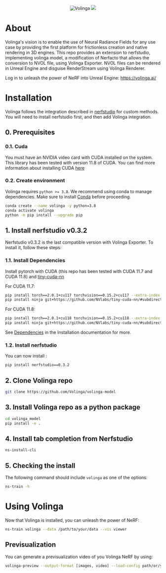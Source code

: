 
<p align="center">
    <!-- pypi-strip -->
    <picture>
    <img alt="Volinga" src="https://volinga.ai/early_access/Volinga%20Suite%20-%20User%20Manual%206d1d5b9c2a2046829b2e2cbe16d112f8/MicrosoftTeams-image_(73).png">
    <!-- pypi-strip -->
    </picture>
    <!-- /pypi-strip -->
    <a href="https://discord.gg/XxVdfWvcge"><img src="https://img.shields.io/badge/Join-Discord-blue.svg"/></a>
</p>

# About
Volinga's vision is to enable the use of Neural Radiance Fields for any use case by providing the first platform for frictionless creation and native rendering in 3D engines. This repo provides an extension to nerfstudio, implementing volinga model, a modification of Nerfacto that allows the conversion to NVOL file, using Volinga Exporter. NVOL files can be rendered in Unreal Engine and disguise RenderStream using Volinga Renderer. 

Log in to unleash the power of NeRF into Unreal Engine: https://volinga.ai/

# Installation
Volinga follows the integration described in [nerfstudio](https://docs.nerf.studio/en/latest/developer_guides/new_methods.html) for custom methods. You will need to install nerfstudio first, and then add Volinga integration.


## 0. Prerequisites

### 0.1. Cuda
You must have an NVIDIA video card with CUDA installed on the system. This library has been tested with version 11.8 of CUDA. You can find more information about installing CUDA [here](https://docs.nvidia.com/cuda/cuda-quick-start-guide/index.html)

### 0.2. Create environment

Volinga requires `python >= 3.8`. We recommend using conda to manage dependencies. Make sure to install [Conda](https://docs.conda.io/en/latest/miniconda.html) before proceeding.

```bash
conda create --name volinga -y python=3.8
conda activate volinga
python -m pip install --upgrade pip
```


## 1. Install nerfstudio  v0.3.2
Nerfstudio v0.3.2 is the last compatible version with Volinga Exporter. To install it, follow these steps:

### 1.1. Install Dependencies

Install pytorch with CUDA (this repo has been tested with CUDA 11.7 and CUDA 11.8) and [tiny-cuda-nn](https://github.com/NVlabs/tiny-cuda-nn)

For CUDA 11.7:

```bash
pip install torch==2.0.1+cu117 torchvision==0.15.2+cu117 --extra-index-url https://download.pytorch.org/whl/cu117
pip install ninja git+https://github.com/NVlabs/tiny-cuda-nn/#subdirectory=bindings/torch
```

For CUDA 11.8:

```bash
pip install torch==2.0.1+cu118 torchvision==0.15.2+cu118 --extra-index-url https://download.pytorch.org/whl/cu118
pip install ninja git+https://github.com/NVlabs/tiny-cuda-nn/#subdirectory=bindings/torch
```

See [Dependencies](https://github.com/nerfstudio-project/nerfstudio/blob/main/docs/quickstart/installation.md#dependencies)
in the Installation documentation for more.

### 1.2. Install nerfstudio

You can now install :

```bash
pip install nerfstudio==0.3.2
```

## 2. Clone Volinga repo
```bash
git clone https://github.com/Volinga/volinga-model
```

## 3. Install Volinga repo as a python package

```bash
cd volinga_model
pip install -e .
```

## 4. Install tab completion from Nerfstudio

```bash
ns-install-cli
```

## 5. Checking the install
The following command should include `volinga` as one of the options:
```bash
ns-train -h
```

# Using Volinga
Now that Volinga is installed, you can unleash the power of NeRF:
```bash
ns-train volinga --data /path/to/your/data --vis viewer
```

## Previsualization
You can generate a previsualization video of you Volinga NeRF by using:

```bash
volinga-preview --output-format [images, video] --load-config path/or/your/config/config.yml --traj interpolate --eval-num-rays-per-chunk [int] --output-path /output/path --order_poses --adjust_frame_rate
```
